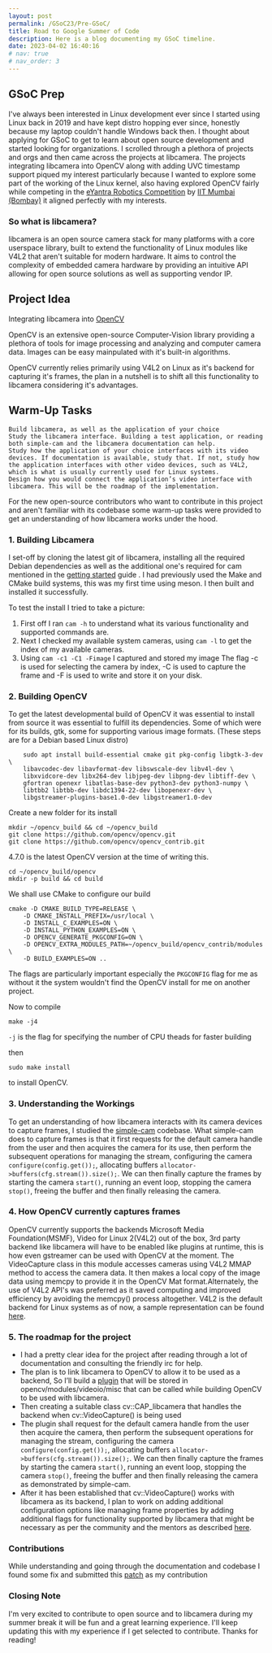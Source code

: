 ```yaml
---
layout: post
permalink: /GSoC23/Pre-GSoC/
title: Road to Google Summer of Code
description: Here is a blog documenting my GSoC timeline.
date: 2023-04-02 16:40:16
# nav: true
# nav_order: 3
---
```


## GSoC Prep
I've always been interested in Linux development ever since I started using Linux back in 2019 and have kept distro hopping ever since,
honestly because my laptop couldn't handle Windows back then.
I thought about applying for GSoC to get to learn about open source development and started looking for organizations.
I scrolled through a plethora of projects and orgs and then came across the projects at libcamera.
The projects integrating libcamera into OpenCV along with adding UVC timestamp support piqued my interest particularly because
I wanted to explore some part of the working of the Linux kernel, also having explored OpenCV fairly while competing in the <a href="https://www.portal.eyantra.com.com">eYantra Robotics Competition</a>
by <a href="https://www.iitb.ac.in">IIT Mumbai (Bombay)</a> it aligned perfectly with my interests.

### So what is libcamera?
libcamera is an open source camera stack for many platforms with a core userspace library, built to extend the functionality of Linux modules like V4L2 that aren't suitable for modern hardware. It aims to control the complexity of embedded camera hardware by providing an intuitive API allowing for open source solutions as well as supporting vendor IP.

## Project Idea
Integrating libcamera into <a href="https://opencv.org">OpenCV</a>

OpenCV is an extensive open-source Computer-Vision library providing a plethora of tools for image processing and analyzing and computer camera data. Images can be easy mainpulated with it's built-in algorithms.

OpenCV currently relies primarily using V4L2 on Linux as it's backend for capturing it's frames, the plan in a nutshell is to shift all this functionality to libcamera considering it's advantages.

## Warm-Up Tasks

    Build libcamera, as well as the application of your choice
    Study the libcamera interface. Building a test application, or reading both simple-cam and the libcamera documentation can help.
    Study how the application of your choice interfaces with its video devices. If documentation is available, study that. If not, study how the application interfaces with other video devices, such as V4L2, which is what is usually currently used for Linux systems.
    Design how you would connect the application’s video interface with libcamera. This will be the roadmap of the implementation.

For the new open-source contributors who want to contribute in this project and aren't familiar with its codebase some warm-up tasks were provided to get an understanding of how libcamera works under the hood.

### 1. Building Libcamera
I set-off by cloning the latest git of libcamera, installing all the required Debian dependencies as well as the additional one's required for cam mentioned in the <a href="https://libcamera.org/getting-started.html#">getting started</a> guide .
I had previously used the Make and CMake build systems, this was my first time using meson. 
I then built and installed it successfully.

To test the install I tried to take a picture:
1. First off I ran  `cam -h` to understand what its various functionality and supported commands are.
2. Next I checked my available system cameras, using `cam -l` to get the index of my available cameras.
3. Using `cam -c1 -C1 -Fimage` I captured and stored my image
The flag -c is used for selecting the camera by index, -C is used to capture the frame and -F is used to write and store it on your disk.

### 2. Building OpenCV
To get the latest developmental build of OpenCV it was essential to install from source it was essential to fulfill its dependencies. Some of which were for its builds, gtk, some for supporting various image formats.
(These steps are for a Debian based Linux distro)

```
    sudo apt install build-essential cmake git pkg-config libgtk-3-dev \
    libavcodec-dev libavformat-dev libswscale-dev libv4l-dev \
    libxvidcore-dev libx264-dev libjpeg-dev libpng-dev libtiff-dev \
    gfortran openexr libatlas-base-dev python3-dev python3-numpy \
    libtbb2 libtbb-dev libdc1394-22-dev libopenexr-dev \
    libgstreamer-plugins-base1.0-dev libgstreamer1.0-dev
```
Create a new folder for its install
```
mkdir ~/opencv_build && cd ~/opencv_build
git clone https://github.com/opencv/opencv.git
git clone https://github.com/opencv/opencv_contrib.git
```
4.7.0 is the latest OpenCV version at the time of writing this.
```
cd ~/opencv_build/opencv
mkdir -p build && cd build
```
We shall use CMake to configure our build

```
cmake -D CMAKE_BUILD_TYPE=RELEASE \
    -D CMAKE_INSTALL_PREFIX=/usr/local \
    -D INSTALL_C_EXAMPLES=ON \
    -D INSTALL_PYTHON_EXAMPLES=ON \
    -D OPENCV_GENERATE_PKGCONFIG=ON \
    -D OPENCV_EXTRA_MODULES_PATH=~/opencv_build/opencv_contrib/modules \
    -D BUILD_EXAMPLES=ON ..
```
The flags are particularly important
especially the `PKGCONFIG` flag for me as without it the system wouldn't find the OpenCV install for me on another project.

Now to compile
```
make -j4
```
`-j` is the flag for specifying the number of CPU theads for faster building

then
``` 
sudo make install
```
to install OpenCV.


### 3. Understanding the Workings
To get an understanding of how libcamera interacts with its camera devices to capture frames, I studied the <a href="https://git.libcamera.org/libcamera/simple-cam.git/tree/simple-cam.cpp">simple-cam</a> codebase.
 What simple-cam does to capture frames is that it first requests for the default camera handle from the user and then acquires the camera for its use, then perform the subsequent operations for managing the stream, configuring the camera ```configure(config.get());```, allocating buffers ```allocator->buffers(cfg.stream()).size();```. We can then finally capture the frames by starting the camera ```start()```, running an event loop, stopping the camera ```stop()```, freeing the buffer and then finally releasing the camera.

### 4. How OpenCV currently captures frames
 
 OpenCV currently supports the backends Microsoft Media Foundation(MSMF), Video for Linux 2(V4L2) out of the box, 3rd party backend like libcamera will have to be enabled like plugins at runtime, this is how even gstreamer can be used with OpenCV at the moment. The VideoCapture class in this module accesses cameras using V4L2 MMAP method to access the camera data. It then makes a local copy of the image data using memcpy to provide it in the OpenCV Mat format.Alternately, the use of V4L2 API's was preferred as it saved computing and improved efficiency by avoiding the memcpy() process altogether. V4L2 is the default backend for Linux systems as of now, a sample representation can be found <a href="https://jayrambhia.com/blog/capture-v4l2">here</a>.

### 5. The roadmap for the project
- I had a pretty clear idea for the project after reading through a lot of documentation and consulting the friendly irc for help.
- The plan is to link libcamera to OpenCV to allow it to be used as a backend, So I’ll build a  <a href="https://docs.opencv.org/4.x/d0/d3d/tutorial_general_install.html">plugin</a> that will be stored in opencv/modules/videoio/misc that can be called while building OpenCV to be used with libcamera.
- Then creating a suitable class cv::CAP_libcamera that handles the backend when cv::VideoCapture() is being used 
- The plugin shall request for the default camera handle from the user then acquire the camera, then perform the subsequent operations for managing the stream, configuring the camera ```configure(config.get());```, allocating buffers ```allocator->buffers(cfg.stream()).size();```. We can then finally capture the frames by starting the camera ```start()```, running an event loop, stopping the camera ```stop()```, freeing the buffer and then finally releasing the camera as demonstrated by simple-cam.
- After it has been established that cv::VideoCapture() works with libcamera as its backend, I plan to work on adding additional configuration options like managing frame properties by adding additional flags for functionality supported by libcamera that might be necessary as per the community and the mentors as described <a href="https://docs.opencv.org/4.x/dc/dfc/group__videoio__flags__others.html">here</a>.

### Contributions
While understanding and going through the documentation and codebase I found some fix and submitted this <a href="https://git.libcamera.org/libcamera/libcamera.git/commit/?id=cee03cd183126d1e0828c8ae2cc8706de2404b73">patch</a> as my contribution


### Closing Note
I'm very excited to contribute to open source and to libcamera during my summer break it will be fun and a great learning experience.
I'll keep updating this with my experience if I get selected to contribute.
Thanks for reading!

 

